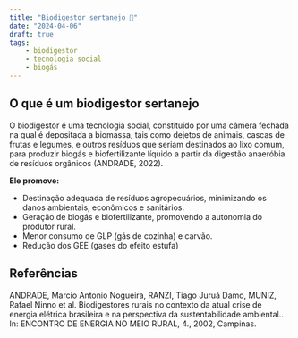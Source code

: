 ```yaml
---
title: "Biodigestor sertanejo 👷"
date: "2024-04-06"
draft: true
tags:
    - biodigestor
    - tecnologia social
    - biogás
---
```


## O que é um biodigestor sertanejo
O biodigestor é uma tecnologia social, constituído por uma câmera fechada na qual é depositada a biomassa, tais como dejetos de animais, cascas de frutas e legumes, e outros resíduos que seriam destinados ao lixo comum, para produzir biogás e biofertilizante líquido a partir da digestão anaeróbia de resíduos orgânicos (ANDRADE, 2022).

**Ele promove:**
- Destinação adequada de resíduos agropecuários, minimizando os danos ambientais, econômicos e sanitários.
- Geração de biogás e biofertilizante, promovendo a autonomia do produtor rural.
- Menor consumo de GLP (gás de cozinha) e carvão.
- Redução dos GEE (gases do efeito estufa)


## Referências
ANDRADE, Marcio Antonio Nogueira, RANZI, Tiago Juruá Damo, MUNIZ, Rafael Ninno et al. Biodigestores rurais no contexto da atual crise de energia elétrica brasileira e na perspectiva da sustentabilidade ambiental.. In: ENCONTRO DE ENERGIA NO MEIO RURAL, 4., 2002, Campinas.